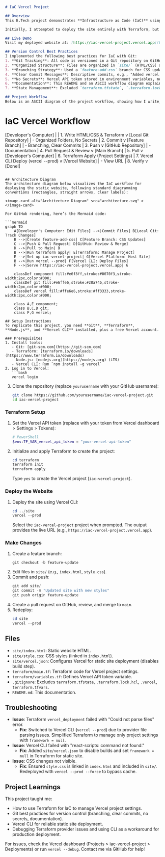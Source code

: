 ```markdown
# IaC Vercel Project

## Overview
This B.Tech project demonstrates **Infrastructure as Code (IaC)** using **Terraform** to manage a Vercel project and **Git** for version control, with deployment via the **Vercel CLI** to host a static website. The website is a simple HTML/CSS page (e.g., a portfolio) hosted at `https://iac-vercel-project.vercel.app`. The project follows version control best practices to ensure a clean, collaborative, and secure workflow, suitable for a DevOps pipeline.

Initially, I attempted to deploy the site entirely with Terraform, but due to persistent file parsing issues in the Vercel Terraform provider (v3.x), I used the Vercel CLI (`vercel --prod`) as a fallback to ensure a live output. Terraform manages the Vercel project settings, while the CLI handles file uploads for deployment.

## Live Demo
Visit my deployed website at: [https://iac-vercel-project.vercel.app](https://iac-vercel-project.vercel.app)

## Version Control Best Practices
I implemented the following best practices for IaC with Git:
1. **Git Tracking**: All code is versioned in a Git repository on GitHub.
2. **Organized Structure**: Files are organized in `site/` (HTML/CSS) and `terraform/` (IaC).
3. **Branching Strategy**: Used a `feature-add-css` branch for CSS updates, merged via pull requests.
4. **Clear Commit Messages**: Descriptive commits, e.g., "Added vercel.json to configure static site."
5. **No Secrets**: Vercel API token stored in environment variables, not in Git.
6. **Documentation**: This README and an ASCII workflow diagram explain the project.
7. **State Management**: Excluded `terraform.tfstate`, `.terraform.lock.hcl`, and other sensitive files in `.gitignore`.

## Project Workflow
Below is an ASCII diagram of the project workflow, showing how I write, version, and deploy the site:

```
IaC Vercel Workflow
==================
[Developer's Computer]
   |
   | 1. Write HTML/CSS & Terraform
   v
[Local Git Repository]
   | - Organized Folders, No Secrets
   | 2. Commit
   v
[Feature Branch]
   | - Branching, Clear Commits
   | 3. Push
   v
[GitHub Repository]
   | - Documentation
   | 4. Pull Request & Review
   v
[Main Branch]
   | 5. Pull
   v
[Developer's Computer]
   | 6. Terraform Apply (Project Settings)
   | 7. Vercel CLI Deploy (vercel --prod)
   v
[Vercel Website]
   | - View URL
   | 8. Verify
   v
[Done!]
```

## Architecture Diagram
The architecture diagram below visualizes the IaC workflow for deploying the static website, following standard diagramming conventions (rectangles, straight arrows, clear labels):

<image-card alt="Architecture Diagram" src="architecture.svg" ></image-card>

For GitHub rendering, here’s the Mermaid code:

```mermaid
graph TD
    A[Developer's Computer: Edit Files] -->|Commit Files| B[Local Git: Track Changes]
    B -->|Create feature-add-css| C[Feature Branch: CSS Updates]
    C -->|Push & Pull Request| D[GitHub: Review & Merge]
    D -->|Pull to Main| B
    B -->|Run terraform apply| E[Terraform: Manage Project]
    E -->|Set up iac-vercel-project| G[Vercel Platform: Host Site]
    B -->|Run vercel --prod| F[Vercel CLI: Deploy Files]
    F -->|Serve https://iac-vercel-project.vercel.app| G

    classDef component fill:#e6f3ff,stroke:#0070f3,stroke-width:2px,color:#000;
    classDef git fill:#e6ffe6,stroke:#28a745,stroke-width:2px,color:#000;
    classDef vercel fill:#ffe6e6,stroke:#ff3333,stroke-width:2px,color:#000;

    class A,E component;
    class B,C,D git;
    class F,G vercel;

## Setup Instructions
To replicate this project, you need **Git**, **Terraform**, **Node.js**, and **Vercel CLI** installed, plus a free Vercel account.

### Prerequisites
1. Install tools:
   - Git: [git-scm.com](https://git-scm.com)
   - Terraform: [terraform.io/downloads](https://www.terraform.io/downloads)
   - Node.js: [nodejs.org](https://nodejs.org) (LTS)
   - Vercel CLI: Run `npm install -g vercel`
2. Log in to Vercel:
   ```bash
   vercel login
   ```
3. Clone the repository (replace `yourusername` with your GitHub username):
   ```bash
   git clone https://github.com/yourusername/iac-vercel-project.git
   cd iac-vercel-project
   ```

### Terraform Setup
1. Set the Vercel API token (replace with your token from Vercel dashboard > Settings > Tokens):
   ```powershell
   # PowerShell
   $env:TF_VAR_vercel_api_token = "your-vercel-api-token"
   ```
2. Initialize and apply Terraform to create the project:
   ```powershell
   cd terraform
   terraform init
   terraform apply
   ```
   Type `yes` to create the Vercel project (`iac-vercel-project`).

### Deploy the Website
1. Deploy the site using Vercel CLI:
   ```powershell
   cd ../site
   vercel --prod
   ```
   Select the `iac-vercel-project` project when prompted. The output provides the live URL (e.g., `https://iac-vercel-project.vercel.app`).

### Make Changes
1. Create a feature branch:
   ```powershell
   git checkout -b feature-update
   ```
2. Edit files in `site/` (e.g., `index.html`, `style.css`).
3. Commit and push:
   ```powershell
   git add site/
   git commit -m "Updated site with new styles"
   git push origin feature-update
   ```
4. Create a pull request on GitHub, review, and merge to `main`.
5. Redeploy:
   ```powershell
   cd site
   vercel --prod
   ```

## Files
- `site/index.html`: Static website HTML.
- `site/style.css`: CSS styles (linked in `index.html`).
- `site/vercel.json`: Configures Vercel for static site deployment (disables build step).
- `terraform/main.tf`: Terraform code for Vercel project settings.
- `terraform/variables.tf`: Defines Vercel API token variable.
- `.gitignore`: Excludes `terraform.tfstate`, `.terraform.lock.hcl`, `.vercel`, `terraform.tfvars`.
- `README.md`: This documentation.

## Troubleshooting
- **Issue**: Terraform `vercel_deployment` failed with "Could not parse files" error.
  - **Fix**: Switched to Vercel CLI (`vercel --prod`) due to provider file parsing issues. Simplified Terraform to manage only project settings with `framework = null`.
- **Issue**: Vercel CLI failed with "react-scripts: command not found."
  - **Fix**: Added `site/vercel.json` to disable builds and set `framework = null` in Terraform for static site.
- **Issue**: CSS changes not visible.
  - **Fix**: Ensured `style.css` is linked in `index.html` and included in `site/`. Redeployed with `vercel --prod --force` to bypass cache.

## Project Learnings
This project taught me:
- How to use Terraform for IaC to manage Vercel project settings.
- Git best practices for version control (branching, clear commits, no secrets, documentation).
- Vercel CLI for reliable static site deployment.
- Debugging Terraform provider issues and using CLI as a workaround for production deployment.

For issues, check the Vercel dashboard (Projects > iac-vercel-project > Deployments) or run `vercel --debug`. Contact me via GitHub for help!